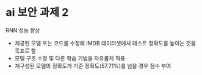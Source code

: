 # ai 보안 과제 2
RNN 성능 향상

- 제공된 모델 또는 코드를 수정해 IMDB 데이터셋에서 테스트 정확도를 높이는 것을 목표로 함
- 모델 구조 수정 및 다른 학습 기법을 자유롭게 적용
- 재구성된 모델의 정확도가 기준 정확도(57.71%)를 넘을 경우 점수 부여
